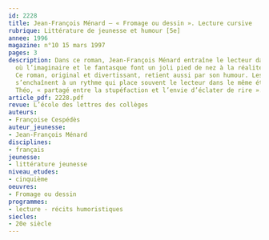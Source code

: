 ```yaml
---
id: 2228
title: Jean-François Ménard – « Fromage ou dessin ». Lecture cursive  
rubrique: Littérature de jeunesse et humour [5e]
annee: 1996
magazine: n°10 15 mars 1997
pages: 3
description: Dans ce roman, Jean-François Ménard entraîne le lecteur dans un univers
  où l’imaginaire et le fantasque font un joli pied de nez à la réalité quotidienne.
  Ce roman, original et divertissant, retient aussi par son humour. Les situations
  s’enchaînent à un rythme qui place souvent le lecteur dans le même état que le héros,
  Théo, « partagé entre la stupéfaction et l’envie d’éclater de rire ».
article_pdf: 2228.pdf
revue: L’école des lettres des collèges
auteurs:
- Françoise Cespédès
auteur_jeunesse:
- Jean-François Ménard
disciplines:
- français
jeunesse:
- littérature jeunesse
niveau_etudes:
- cinquième
oeuvres:
- Fromage ou dessin
programmes:
- lecture - récits humoristiques
siecles:
- 20e siècle
---
```

